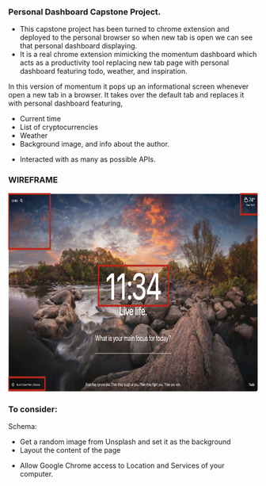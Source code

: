 ### Personal Dashboard Capstone Project.

- This capstone project has been turned to chrome extension and deployed to the personal browser so when new tab is open we can see that personal dashboard displaying.
- It is a real chrome extension mimicking the momentum dashboard which acts as a productivity tool replacing new tab page with personal dashboard featuring todo, weather, and inspiration.

In this version of momentum it pops up an informational screen whenever open a new tab in a browser. It takes over the default tab and replaces it with personal dashboard featuring,

- Current time
- List of cryptocurrencies
- Weather
- Background image, and info about the author.

* Interacted with as many as possible APIs.

### WIREFRAME

<img src="./assets/images/personal-dashboard.png" height="400" width="750" />

### To consider:

Schema:

- Get a random image from Unsplash and set it as the background
- Layout the content of the page

* Allow Google Chrome access to Location and Services of your computer.
